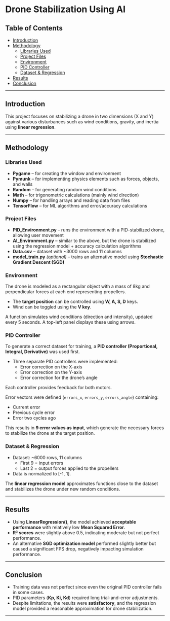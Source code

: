 # Drone Stabilization Using AI

## Table of Contents
- [Introduction](#introduction)  
- [Methodology](#methodology)  
  - [Libraries Used](#libraries-used)  
  - [Project Files](#project-files)  
  - [Environment](#environment)  
  - [PID Controller](#pid-controller)  
  - [Dataset & Regression](#dataset--regression)  
- [Results](#results)  
- [Conclusion](#conclusion)  

---

## Introduction
This project focuses on stabilizing a drone in two dimensions (X and Y) against various disturbances such as wind conditions, gravity, and inertia using **linear regression**.

---

## Methodology

### Libraries Used
- **Pygame** – for creating the window and environment  
- **Pymunk** – for implementing physics elements such as forces, objects, and walls  
- **Random** – for generating random wind conditions  
- **Math** – for trigonometric calculations (mainly wind direction)  
- **Numpy** – for handling arrays and reading data from files  
- **TensorFlow** – for ML algorithms and error/accuracy calculations  

### Project Files
- **PID_Environment.py** – runs the environment with a PID-stabilized drone, allowing user movement  
- **AI_Environment.py** – similar to the above, but the drone is stabilized using the regression model + accuracy calculation algorithms  
- **Data.csv** – dataset with ~3000 rows and 11 columns  
- **model_train.py** *(optional)* – trains an alternative model using **Stochastic Gradient Descent (SGD)**  

### Environment
The drone is modeled as a rectangular object with a mass of 8kg and perpendicular forces at each end representing propellers.  

- The **target position** can be controlled using **W, A, S, D** keys.  
- Wind can be toggled using the **V key**.  

A function simulates wind conditions (direction and intensity), updated every 5 seconds. A top-left panel displays these using arrows.  

### PID Controller
To generate a correct dataset for training, a **PID controller (Proportional, Integral, Derivative)** was used first.  

- Three separate PID controllers were implemented:
  - Error correction on the X-axis  
  - Error correction on the Y-axis  
  - Error correction for the drone’s angle  

Each controller provides feedback for both motors.  

Error vectors were defined (`errors_x`, `errors_y`, `errors_angle`) containing:  
- Current error  
- Previous cycle error  
- Error two cycles ago  

This results in **9 error values as input**, which generate the necessary forces to stabilize the drone at the target position.  

### Dataset & Regression
- Dataset: ~6000 rows, 11 columns  
  - First 9 = input errors  
  - Last 2 = output forces applied to the propellers  
- Data is normalized to [-1, 1].  

The **linear regression model** approximates functions close to the dataset and stabilizes the drone under new random conditions.  

---

## Results
- Using **LinearRegression()**, the model achieved **acceptable performance** with relatively low **Mean Squared Error**.  
- **R² scores** were slightly above 0.5, indicating moderate but not perfect performance.  
- An alternative **SGD optimization model** performed slightly better but caused a significant FPS drop, negatively impacting simulation performance.  

---

## Conclusion
- Training data was not perfect since even the original PID controller fails in some cases.  
- PID parameters (**Kp, Ki, Kd**) required long trial-and-error adjustments.  
- Despite limitations, the results were **satisfactory**, and the regression model provided a reasonable approximation for drone stabilization.  

---
